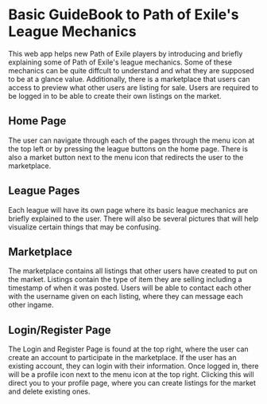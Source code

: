 # Basic GuideBook to Path of Exile's League Mechanics

This web app helps new Path of Exile players by introducing and briefly explaining some of Path of Exile's league mechanics. Some of these mechanics can be quite diffcult to understand and what they are supposed to be at a glance value. Additionally, there is a marketplace that users can access to preview what other users are listing for sale. Users are required to be logged in to be able to create their own listings on the market.

## Home Page
The user can navigate through each of the pages through the menu icon at the top left or by pressing the league buttons on the home page. There is also a market button 
next to the menu icon that redirects the user to the marketplace.

## League Pages
Each league will have its own page where its basic league mechanics are briefly explained to the user. There will also be several pictures that will help visualize certain things that may be confusing. 

## Marketplace
The marketplace contains all listings that other users have created to put on the market. Listings contain the type of item they are selling including a timestamp of when it was posted. Users will be able to contact each other with the username given on each listing, where they can message each other ingame.

## Login/Register Page
The Login and Register Page is found at the top right, where the user can create an account to participate in the marketplace. If the user has an existing account, they can login with their information. Once logged in, there will be a profile icon next to the menu icon at the top right. Clicking this will direct you to your profile page, where you can create listings for the market and delete existing ones. 
